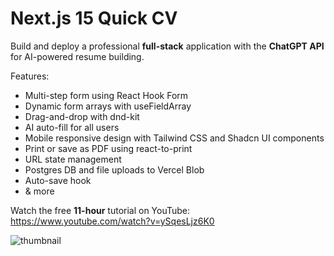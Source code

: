 # Next.js 15 Quick CV

Build and deploy a professional **full-stack** application with the **ChatGPT API** for AI-powered resume building.

Features:

- Multi-step form using React Hook Form
- Dynamic form arrays with useFieldArray
- Drag-and-drop with dnd-kit
- AI auto-fill for all users
- Mobile responsive design with Tailwind CSS and Shadcn UI components
- Print or save as PDF using react-to-print
- URL state management
- Postgres DB and file uploads to Vercel Blob
- Auto-save hook
- & more

Watch the free **11-hour** tutorial on YouTube: https://www.youtube.com/watch?v=ySqesLjz6K0

![thumbnail](https://github.com/user-attachments/assets/f3eaef96-9674-4201-afeb-4deb3500ab6d)
